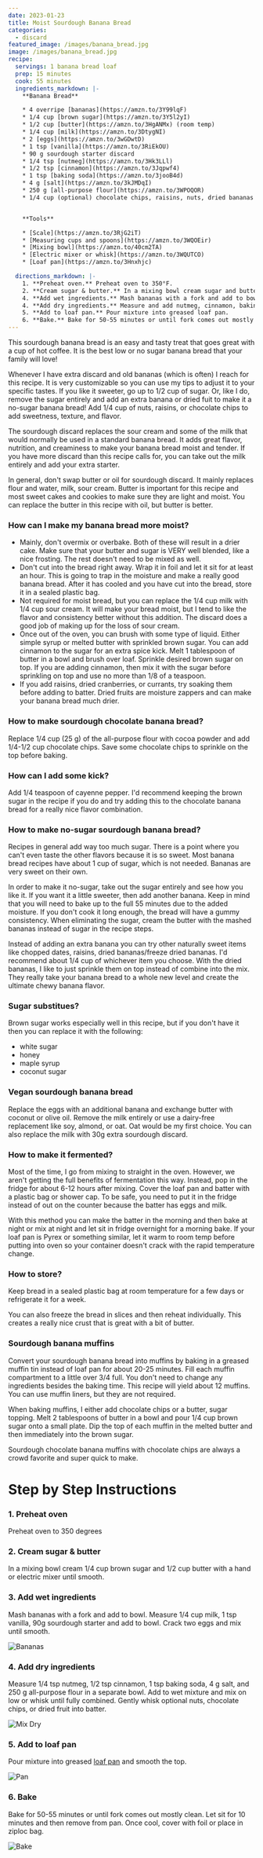 ```yaml
---
date: 2023-01-23
title: Moist Sourdough Banana Bread
categories:
  - discard
featured_image: /images/banana_bread.jpg
image: /images/banana_bread.jpg
recipe:
  servings: 1 banana bread loaf
  prep: 15 minutes
  cook: 55 minutes
  ingredients_markdown: |-
    **Banana Bread**

    * 4 overripe [bananas](https://amzn.to/3Y99lqF)
    * 1/4 cup [brown sugar](https://amzn.to/3Y5l2yI)
    * 1/2 cup [butter](https://amzn.to/3HgANMx) (room temp)
    * 1/4 cup [milk](https://amzn.to/3DtygNI)
    * 2 [eggs](https://amzn.to/3wGDwtD)
    * 1 tsp [vanilla](https://amzn.to/3RiEkOU)
    * 90 g sourdough starter discard
    * 1/4 tsp [nutmeg](https://amzn.to/3Hk3LLl)
    * 1/2 tsp [cinnamon](https://amzn.to/3Jqpwf4)
    * 1 tsp [baking soda](https://amzn.to/3jooB4d)
    * 4 g [salt](https://amzn.to/3kJMDqI)
    * 250 g [all-purpose flour](https://amzn.to/3WPOQOR)
    * 1/4 cup (optional) chocolate chips, raisins, nuts, dried bananas


    **Tools**

    * [Scale](https://amzn.to/3RjG2iT)
    * [Measuring cups and spoons](https://amzn.to/3WQOEir)
    * [Mixing bowl](https://amzn.to/40cm2TA)
    * [Electric mixer or whisk](https://amzn.to/3WQUTCO)
    * [Loaf pan](https://amzn.to/3Hnxhjc)

  directions_markdown: |-
    1. **Preheat oven.** Preheat oven to 350°F.
    2. **Cream sugar & butter.** In a mixing bowl cream sugar and butter with a hand or electric mixer until smooth.
    4. **Add wet ingredients.** Mash bananas with a fork and add to bowl. Measure and mix milk, eggs, vanilla, and sourdough starter. 
    4. **Add dry ingredients.** Measure and add nutmeg, cinnamon, baking soda, salt, and flour. Use hand mixer on low or whisk to blend. Add optional chocolate chips, nuts, or dried fruit.
    5. **Add to loaf pan.** Pour mixture into greased loaf pan.
    6. **Bake.** Bake for 50-55 minutes or until fork comes out mostly clean. Let sit for 10 minutes and then remove from pan.
---
```


This sourdough banana bread is an easy and tasty treat that goes great with a cup of hot coffee. It is the best low or no sugar banana bread that your family will love!

Whenever I have extra discard and old bananas (which is often) I reach for this recipe. It is very customizable so you can use my tips to adjust it to your specific tastes. If you like it sweeter, go up to 1/2 cup of sugar. Or, like I do, remove the sugar entirely and add an extra banana or dried fuit to make it a no-sugar banana bread! Add 1/4 cup of nuts, raisins, or chocolate chips to add sweetness, texture, and flavor.

The sourdough discard replaces the sour cream and some of the milk that would normally be used in a standard banana bread. It adds great flavor, nutrition, and creaminess to make your banana bread moist and tender. If you have more discard than this recipe calls for, you can take out the milk entirely and add your extra starter.

In general, don't swap butter or oil for sourdough discard. It mainly replaces flour and water, milk, sour cream. Butter is important for this recipe and most sweet cakes and cookies to make sure they are light and moist. You can replace the butter in this recipe with oil, but butter is better.

### How can I make my banana bread more moist?

- Mainly, don't overmix or overbake. Both of these will result in a drier cake. Make sure that your butter and sugar is VERY well blended, like a nice frosting. The rest doesn't need to be mixed as well.
- Don't cut into the bread right away. Wrap it in foil and let it sit for at least an hour. This is going to trap in the moisture and make a really good banana bread. After it has cooled and you have cut into the bread, store it in a sealed plastic bag.
- Not required for moist bread, but you can replace the 1/4 cup milk with 1/4 cup sour cream. It will make your bread moist, but I tend to like the flavor and consistency better without this addition. The discard does a good job of making up for the loss of sour cream.
- Once out of the oven, you can brush with some type of liquid. Either simple syrup or melted butter with sprinkled brown sugar. You can add cinnamon to the sugar for an extra spice kick. Melt 1 tablespoon of butter in a bowl and brush over loaf. Sprinkle desired brown sugar on top. If you are adding cinnamon, then mix it with the sugar before sprinkling on top and use no more than 1/8 of a teaspoon.
- If you add raisins, dried cranberries, or currants, try soaking them before adding to batter. Dried fruits are moisture zappers and can make your banana bread much drier.

### How to make sourdough chocolate banana bread?

Replace 1/4 cup (25 g) of the all-purpose flour with cocoa powder and add 1/4-1/2 cup chocolate chips. Save some chocolate chips to sprinkle on the top before baking.

### How can I add some kick?

Add 1/4 teaspoon of cayenne pepper. I'd recommend keeping the brown sugar in the recipe if you do and try adding this to the chocolate banana bread for a really nice flavor combination.

### How to make no-sugar sourdough banana bread?

Recipes in general add way too much sugar. There is a point where you can't even taste the other flavors because it is so sweet. Most banana bread recipes have about 1 cup of sugar, which is not needed. Bananas are very sweet on their own.

In order to make it no-sugar, take out the sugar entirely and see how you like it. If you want it a little sweeter, then add another banana. Keep in mind that you will need to bake up to the full 55 minutes due to the added moisture. If you don't cook it long enough, the bread will have a gummy consistency. When eliminating the sugar, cream the butter with the mashed bananas instead of sugar in the recipe steps.

Instead of adding an extra banana you can try other naturally sweet items like chopped dates, raisins, dried bananas/freeze dried bananas. I'd recommend about 1/4 cup of whichever item you choose. With the dried bananas, I like to just sprinkle them on top instead of combine into the mix. They really take your banana bread to a whole new level and create the ultimate chewy banana flavor.

### Sugar substitues?

Brown sugar works especially well in this recipe, but if you don't have it then you can replace it with the following:

- white sugar
- honey
- maple syrup
- coconut sugar

### Vegan sourdough banana bread

Replace the eggs with an additional banana and exchange butter with coconut or olive oil. Remove the milk entirely or use a dairy-free replacement like soy, almond, or oat. Oat would be my first choice. You can also replace the milk with 30g extra sourdough discard.

### How to make it fermented?

Most of the time, I go from mixing to straight in the oven. However, we aren't getting the full benefits of fermentation this way. Instead, pop in the fridge for about 6-12 hours after mixing. Cover the loaf pan and batter with a plastic bag or shower cap. To be safe, you need to put it in the fridge instead of out on the counter because the batter has eggs and milk.

With this method you can make the batter in the morning and then bake at night or mix at night and let sit in fridge overnight for a morning bake. If your loaf pan is Pyrex or something similar, let it warm to room temp before putting into oven so your container doesn't crack with the rapid temperature change.

### How to store?

Keep bread in a sealed plastic bag at room temperature for a few days or refrigerate it for a week.

You can also freeze the bread in slices and then reheat individually. This creates a really nice crust that is great with a bit of butter.

### Sourdough banana muffins

Convert your sourdough banana bread into muffins by baking in a greased muffin tin instead of loaf pan for about 20-25 minutes. Fill each muffin compartment to a little over 3/4 full. You don't need to change any ingredients besides the baking time. This recipe will yield about 12 muffins. You can use muffin liners, but they are not required.

When baking muffins, I either add chocolate chips or a butter, sugar topping. Melt 2 tablespoons of butter in a bowl and pour 1/4 cup brown sugar onto a small plate. Dip the top of each muffin in the melted butter and then immediately into the brown sugar.

Sourdough chocolate banana muffins with chocolate chips are always a crowd favorite and super quick to make.

# Step by Step Instructions

### 1. Preheat oven

Preheat oven to 350 degrees

### 2. Cream sugar & butter

In a mixing bowl cream 1/4 cup brown sugar and 1/2 cup butter with a hand or electric mixer until smooth.

### 3. Add wet ingredients

Mash bananas with a fork and add to bowl. Measure 1/4 cup milk, 1 tsp vanilla, 90g sourdough starter and add to bowl. Crack two eggs and mix until smooth.

![Bananas](/images/banana_mash.jpg)

### 4. Add dry ingredients

Measure 1/4 tsp nutmeg, 1/2 tsp cinnamon, 1 tsp baking soda, 4 g salt, and 250 g all-purpose flour in a separate bowl. Add to wet mixture and mix on low or whisk until fully combined. Gently whisk optional nuts, chocolate chips, or dried fruit into batter.

![Mix Dry](/images/banana_dry.jpg)

### 5. Add to loaf pan

Pour mixture into greased [loaf pan](https://amzn.to/3Hnxhjc) and smooth the top.

![Pan](/images/banana_pan.jpg)

### 6. Bake

Bake for 50-55 minutes or until fork comes out mostly clean. Let sit for 10 minutes and then remove from pan. Once cool, cover with foil or place in ziploc bag.

![Bake](/images/banana_slice.jpg)
